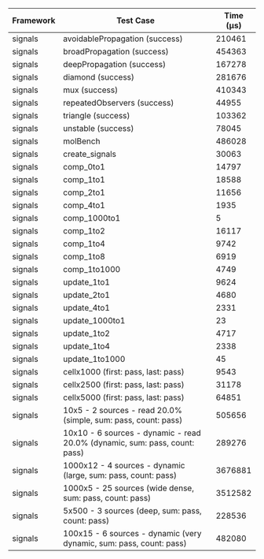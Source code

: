 | Framework | Test Case | Time (μs) |
| --- | --- | --- |
| signals | avoidablePropagation (success) | 210461 |
| signals | broadPropagation (success) | 454363 |
| signals | deepPropagation (success) | 167278 |
| signals | diamond (success) | 281676 |
| signals | mux (success) | 410343 |
| signals | repeatedObservers (success) | 44955 |
| signals | triangle (success) | 103362 |
| signals | unstable (success) | 78045 |
| signals | molBench | 486028 |
| signals | create_signals | 30063 |
| signals | comp_0to1 | 14797 |
| signals | comp_1to1 | 18588 |
| signals | comp_2to1 | 11656 |
| signals | comp_4to1 | 1935 |
| signals | comp_1000to1 | 5 |
| signals | comp_1to2 | 16117 |
| signals | comp_1to4 | 9742 |
| signals | comp_1to8 | 6919 |
| signals | comp_1to1000 | 4749 |
| signals | update_1to1 | 9624 |
| signals | update_2to1 | 4680 |
| signals | update_4to1 | 2331 |
| signals | update_1000to1 | 23 |
| signals | update_1to2 | 4717 |
| signals | update_1to4 | 2338 |
| signals | update_1to1000 | 45 |
| signals | cellx1000 (first: pass, last: pass) | 9543 |
| signals | cellx2500 (first: pass, last: pass) | 31178 |
| signals | cellx5000 (first: pass, last: pass) | 64851 |
| signals | 10x5 - 2 sources - read 20.0% (simple, sum: pass, count: pass) | 505656 |
| signals | 10x10 - 6 sources - dynamic - read 20.0% (dynamic, sum: pass, count: pass) | 289276 |
| signals | 1000x12 - 4 sources - dynamic (large, sum: pass, count: pass) | 3676881 |
| signals | 1000x5 - 25 sources (wide dense, sum: pass, count: pass) | 3512582 |
| signals | 5x500 - 3 sources (deep, sum: pass, count: pass) | 228536 |
| signals | 100x15 - 6 sources - dynamic (very dynamic, sum: pass, count: pass) | 482080 |
